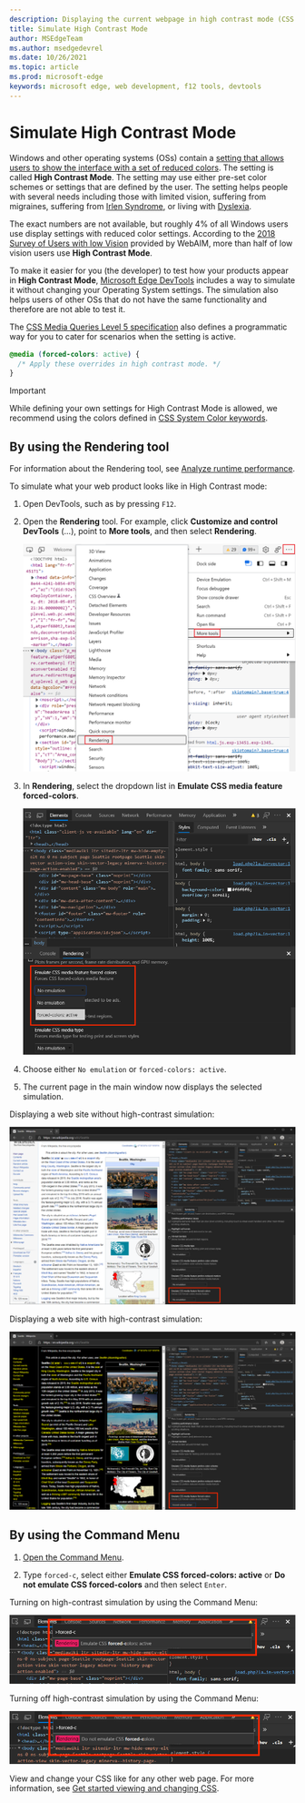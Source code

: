 ```yaml
---
description: Displaying the current webpage in high contrast mode (CSS Forced Color).
title: Simulate High Contrast Mode
author: MSEdgeTeam
ms.author: msedgedevrel
ms.date: 10/26/2021
ms.topic: article
ms.prod: microsoft-edge
keywords: microsoft edge, web development, f12 tools, devtools
---
```

# Simulate High Contrast Mode

Windows and other operating systems (OSs) contain a [setting that allows users to show the interface with a set of reduced colors](https://support.microsoft.com/help/13862).  The setting is called **High Contrast Mode**.  The setting may use either pre-set color schemes or settings that are defined by the user.  The setting helps people with several needs including those with limited vision, suffering from migraines, suffering from [Irlen Syndrome](https://en.wikipedia.org/wiki/Irlen_syndrome), or living with [Dyslexia](https://en.wikipedia.org/wiki/Dyslexia).

The exact numbers are not available, but roughly 4% of all Windows users use display settings with reduced color settings.  According to the [2018 Survey of Users with low Vision](https://webaim.org/projects/lowvisionsurvey2#contrastMode) provided by WebAIM, more than half of low vision users use **High Contrast Mode**.

To make it easier for you (the developer) to test how your products appear in **High Contrast Mode**, [Microsoft Edge DevTools](../index.md) includes a way to simulate it without changing your Operating System settings.  The simulation also helps users of other OSs that do not have the same functionality and therefore are not able to test it.

The [CSS Media Queries Level 5 specification](https://drafts.csswg.org/mediaqueries-5#forced-colors) also defines a programmatic way for you to cater for scenarios when the setting is active.

```css
@media (forced-colors: active) {
  /* Apply these overrides in high contrast mode. */
}
```

> [!IMPORTANT]
> While defining your own settings for High Contrast Mode is allowed, we recommend using the colors defined in [CSS System Color keywords](https://drafts.csswg.org/css-color#css-system-colors).


<!-- ====================================================================== -->
## By using the Rendering tool

For information about the Rendering tool, see [Analyze runtime performance](../rendering-tools/index.md).

To simulate what your web product looks like in High Contrast mode:

1.  Open DevTools, such as by pressing `F12`.

1.  Open the **Rendering** tool.  For example, click **Customize and control DevTools** (...), point to **More tools**, and then select **Rendering**.

    ![Open the Rendering tool](../media/getting-to-the-rendering-tools.msft.png)

1.  In **Rendering**, select the dropdown list in **Emulate CSS media feature forced-colors**.<!-- not found in v97 -->

    ![The forced-colors menu on the Rendering tool](../media/accessibility-forced-colors-rendering-dropdown.msft.png)

1.  Choose either `No emulation` or `forced-colors: active`.

1.  The current page in the main window now displays the selected simulation.

Displaying a web site without high-contrast simulation:

![Displaying a web site without high-contrast simulation](../media/accessibility-forced-colors-rendering-no-modification.msft.png)

Displaying a web site with high-contrast simulation:

![Displaying a web site with high-contrast simulation](../media/accessibility-forced-colors-rendering-dropdown-active.msft.png)


<!-- ====================================================================== -->
## By using the Command Menu

1.  [Open the Command Menu](../command-menu/index.md#open-the-command-menu).

1.  Type `forced-c`, select either **Emulate CSS forced-colors: active** or **Do not emulate CSS forced-colors**  and then select `Enter`.<!-- "forced" not found in v97 -->

Turning on high-contrast simulation by using the Command Menu:

![Turning on high-contrast simulation by using the Command Menu](../media/accessibility-forced-colors-command-menu-emulate.msft.png)

Turning off high-contrast simulation by using the Command Menu:

![Turning off high-contrast simulation by using the Command Menu](../media/accessibility-forced-colors-command-menu-donotemulate.msft.png)

View and change your CSS like for any other web page.  For more information, see [Get started viewing and changing CSS](../css/index.md).
